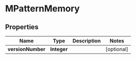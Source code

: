 

# MPatternMemory


## Properties

| Name | Type | Description | Notes |
|------------ | ------------- | ------------- | -------------|
|**versionNumber** | **Integer** |  |  [optional] |



